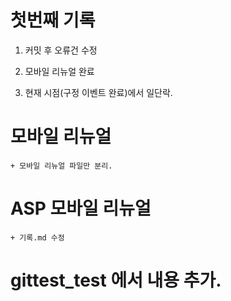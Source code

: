 # 첫번째 기록

1. 커밋 후 오류건 수정

2. 모바일 리뉴얼 완료

3. 현재 시점(구정 이벤트 완료)에서 일단락.

# 모바일 리뉴얼

    + 모바일 리뉴얼 파일만 분리.

# ASP 모바일 리뉴얼

    + 기록.md 수정    

# gittest_test 에서 내용 추가.